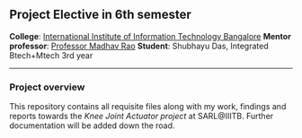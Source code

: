 ## Project Elective in 6th semester

**College**: [International Institute of Information Technology Bangalore](https://www.iiitb.ac.in/)
**Mentor professor**: [Professor Madhav Rao](https://www.iiitb.ac.in/faculty/madhav-rao)
**Student**: Shubhayu Das, Integrated Btech+Mtech 3rd year

----------------------

### Project overview

This repository contains all requisite files along with my work, findings and reports towards the *Knee Joint Actuator
project* at SARL@IIITB. Further documentation will be added down the road.

